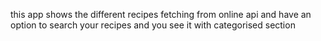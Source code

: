 this app shows the different recipes fetching from online api and have an option to search your recipes and you see it with categorised section 
